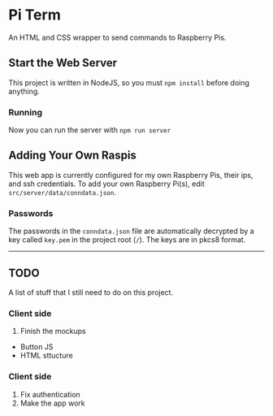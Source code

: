 # Pi Term
An HTML and CSS wrapper to send commands to Raspberry Pis.

## Start the Web Server
This project is written in NodeJS, so you must ```npm install``` before doing anything.
### Running
Now you can run the server with ```npm run server```

## Adding Your Own Raspis
This web app is currently configured for my own Raspberry Pis, their ips, and ssh credentials. To add your own Raspberry Pi(s), edit ```src/server/data/conndata.json```.
### Passwords
The passwords in the `conndata.json` file are automatically decrypted by a key called `key.pem` in the project root (`/`). The keys are in pkcs8 format.

<hr>

## TODO
A list of stuff that I still need to do on this project.
### Client side
1. Finish the mockups
 * Button JS
 * HTML sttucture
### Client side
1. Fix authentication
2. Make the app work